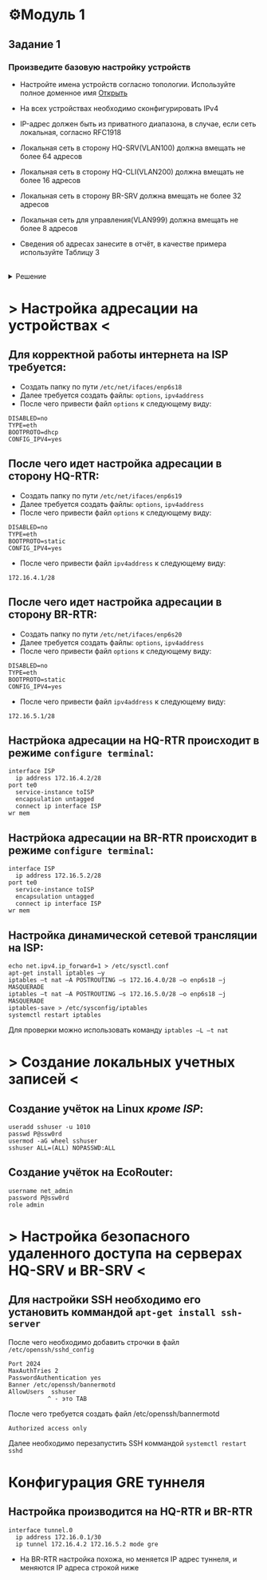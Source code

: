 # ⚙️Модуль 1

## Задание 1

### Произведите базовую настройку устройств

- Настройте имена устройств согласно топологии. Используйте полное доменное имя [Открыть](https://github.com/Flicks1383/Demo09.02.06_2025/blob/main/module1/README.md#%D0%BD%D0%B0%D1%81%D1%82%D1%80%D0%BE%D0%B9%D1%82%D0%B5-%D0%B8%D0%BC%D0%B5%D0%BD%D0%B0-%D1%83%D1%81%D1%82%D1%80%D0%BE%D0%B9%D1%81%D1%82%D0%B2-%D1%81%D0%BE%D0%B3%D0%BB%D0%B0%D1%81%D0%BD%D0%BE-%D1%82%D0%BE%D0%BF%D0%BE%D0%BB%D0%BE%D0%B3%D0%B8%D0%B8-%D0%B8%D1%81%D0%BF%D0%BE%D0%BB%D1%8C%D0%B7%D1%83%D0%B9%D1%82%D0%B5-%D0%BF%D0%BE%D0%BB%D0%BD%D0%BE%D0%B5-%D0%B4%D0%BE%D0%BC%D0%B5%D0%BD%D0%BD%D0%BE%D0%B5-%D0%B8%D0%BC%D1%8F:~:text=%D0%A0%D0%B5%D1%88%D0%B5%D0%BD%D0%B8%D0%B5-,%D0%9D%D0%B0%D1%81%D1%82%D1%80%D0%BE%D0%B9%D1%82%D0%B5%20%D0%B8%D0%BC%D0%B5%D0%BD%D0%B0%20%D1%83%D1%81%D1%82%D1%80%D0%BE%D0%B9%D1%81%D1%82%D0%B2%20%D1%81%D0%BE%D0%B3%D0%BB%D0%B0%D1%81%D0%BD%D0%BE%20%D1%82%D0%BE%D0%BF%D0%BE%D0%BB%D0%BE%D0%B3%D0%B8%D0%B8.%20%D0%98%D1%81%D0%BF%D0%BE%D0%BB%D1%8C%D0%B7%D1%83%D0%B9%D1%82%D0%B5%20%D0%BF%D0%BE%D0%BB%D0%BD%D0%BE%D0%B5%20%D0%B4%D0%BE%D0%BC%D0%B5%D0%BD%D0%BD%D0%BE%D0%B5%20%D0%B8%D0%BC%D1%8F,-%3E%20%D0%9D%D0%B0%D1%81%D1%82%D1%80%D0%BE%D0%B9%D0%BA%D0%B0%20%D0%B8%D0%BC%D0%B5%D0%BD%D0%B8%20%D1%83%D1%81%D1%82%D1%80%D0%BE%D0%B9%D1%81%D1%82%D0%B2)

- На всех устройствах необходимо сконфигурировать IPv4

- IP-адрес должен быть из приватного диапазона, в случае, если сеть локальная, согласно RFC1918

- Локальная сеть в сторону HQ-SRV(VLAN100) должна вмещать не более 64 адресов

- Локальная сеть в сторону HQ-CLI(VLAN200) должна вмещать не более 16 адресов

- Локальная сеть в сторону BR-SRV должна вмещать не более 32 адресов

- Локальная сеть для управления(VLAN999) должна вмещать не более 8 адресов

- Сведения об адресах занесите в отчёт, в качестве примера используйте Таблицу 3

<br/>

<details>
<summary>Решение</summary>
<br/>
  
 + ## Настройте имена устройств согласно топологии. Используйте полное доменное имя
   ## > Настройка имени устройств <
  - Для Linux используется команда `hostnamectl set-hostname (имя устройства.au-team.irpo)`  
  - Для EcoRouter используется команда `hostname (имя устройства)`

#
</details>

#


# > Настройка адресации на устройствах <
## Для корректной работы интернета на ISP требуется:
- Создать папку по пути `/etc/net/ifaces/enp6s18`  
- Далее требуется создать файлы: `options`, `ipv4address`  
- После чего привести файл `options` к следующему виду:
```
DISABLED=no
TYPE=eth
BOOTPROTO=dhcp
CONFIG_IPV4=yes
```  
## После чего идет настройка адресации в сторону HQ-RTR:
- Создать папку по пути `/etc/net/ifaces/enp6s19`  
- Далее требуется создать файлы: `options`, `ipv4address`  
- После чего привести файл `options` к следующему виду:
```
DISABLED=no
TYPE=eth
BOOTPROTO=static
CONFIG_IPV4=yes
```
- После чего привести файл `ipv4address` к следующему виду:
```
172.16.4.1/28
```
## После чего идет настройка адресации в сторону BR-RTR:
- Создать папку по пути `/etc/net/ifaces/enp6s20`  
- Далее требуется создать файлы: `options`, `ipv4address`  
- После чего привести файл `options` к следующему виду:
```
DISABLED=no
TYPE=eth
BOOTPROTO=static
CONFIG_IPV4=yes
```
- После чего привести файл `ipv4address` к следующему виду:
```
172.16.5.1/28
```
## Настрйока адресации на HQ-RTR проиcходит в режиме `configure terminal`:  
```
interface ISP  
  ip address 172.16.4.2/28  
port te0
  service-instance toISP
  encapsulation untagged
  connect ip interface ISP
wr mem
```
## Настрйока адресации на BR-RTR происходит в режиме `configure terminal`:  
```
interface ISP  
  ip address 172.16.5.2/28  
port te0
  service-instance toISP
  encapsulation untagged
  connect ip interface ISP
wr mem
```
## Настройка динамической сетевой трансляции на ISP:
```
echo net.ipv4.ip_forward=1 > /etc/sysctl.conf
apt-get install iptables –y   
iptables –t nat –A POSTROUTING –s 172.16.4.0/28 –o enp6s18 –j MASQUERADE  
iptables –t nat –A POSTROUTING –s 172.16.5.0/28 –o enp6s18 –j MASQUERADE  
iptables-save > /etc/sysconfig/iptables  
systemctl restart iptables  
```
Для проверки можно использовать команду `iptables –L –t nat`
# > Создание локальных учетных записей <
## Создание учёток на Linux ___кроме ISP___:
```
useradd sshuser -u 1010
passwd P@ssw0rd
usermod -aG wheel sshuser
sshuser ALL=(ALL) NOPASSWD:ALL
```
## Создание учёток на EcoRouter:
```
username net_admin
password P@ssw0rd
role admin
```
# > Настройка безопасного удаленного доступа на серверах HQ-SRV и BR-SRV <
## Для настройки SSH необходимо его установить коммандой `apt-get install ssh-server`
После чего необходимо добавить строчки в файл `/etc/openssh/sshd_config`
```
Port 2024
MaxAuthTries 2
PasswordAuthentication yes
Banner /etc/openssh/bannermotd
AllowUsers  sshuser
           ^ - это TAB
```
После чего требуется создать файл /etc/openssh/bannermotd
```
Authorized access only
```
Далее необходимо перезапустить SSH коммандой `systemctl restart sshd`
# Конфигурация GRE туннеля  
## Настройка производится на HQ-RTR и BR-RTR
```
interface tunnel.0
  ip address 172.16.0.1/30
  ip tunnel 172.16.4.2 172.16.5.2 mode gre
```
- На BR-RTR настройка похожа, но меняется IP адрес туннеля, и меняются IP адреса строкой ниже
